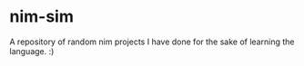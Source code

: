 # nim-sim
A repository of random nim projects I have done for the sake of learning the language. :)
